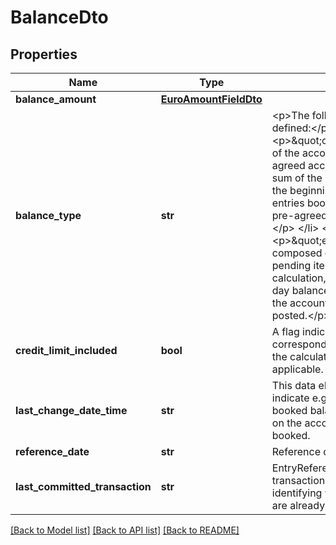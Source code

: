 # BalanceDto

## Properties
Name | Type | Description | Notes
------------ | ------------- | ------------- | -------------
**balance_amount** | [**EuroAmountFieldDto**](EuroAmountFieldDto.md) |  | [optional] 
**balance_type** | **str** | &lt;p&gt;The following balance types are defined:&lt;/p&gt;  &lt;ul&gt;    &lt;li&gt;      &lt;p&gt;\&quot;closingBooked\&quot;:Balance of the account at the end of the pre-agreed account reporting period.It is the sum of the opening booked balance at the beginning of the period and all entries bookedto the account during the pre-agreed account reporting period.&lt;/p&gt;    &lt;/li&gt;    &lt;li&gt;      &lt;p&gt;\&quot;expected\&quot;:Balance composed of booked entries and pending items known at the time of calculation,which projects the end of day balance if everything is booked on the account and no other entry is posted.&lt;/p&gt;    &lt;/li&gt;  &lt;/ul&gt; | [optional] 
**credit_limit_included** | **bool** | A flag indicating if the credit limit of the corresponding account is included in the calculation of the balance, where applicable. | [optional] 
**last_change_date_time** | **str** | This data element might be used to indicate e.g. with the expected or booked balance that no action is known on the account, which is not yet booked. | [optional] 
**reference_date** | **str** | Reference date of the balance. | [optional] 
**last_committed_transaction** | **str** | EntryReference of the last commited transaction to support the TPP in identifying whether all PSU transactions are already known. | [optional] 

[[Back to Model list]](../README.md#documentation-for-models) [[Back to API list]](../README.md#documentation-for-api-endpoints) [[Back to README]](../README.md)


